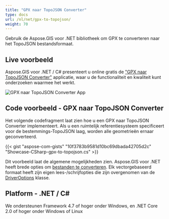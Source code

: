 ```yaml
---
title: "GPX naar TopoJSON Converter"
type: docs
url: /nl/net/gpx-to-topojson/
weight: 70
---
```


Gebruik de Aspose.GIS voor .NET bibliotheek om GPX te converteren naar het TopoJSON bestandsformaat.

## **Live voorbeeld**

Aspose.GIS voor .NET / C# presenteert u online gratis de ["GPX naar TopoJSON Converter"](https://products.aspose.app/gis/conversion/gpx-to-topojson) applicatie, waar u de functionaliteit en kwaliteit kunt onderzoeken waarmee het werkt.

![GPX naar TopoJSON Converter App](conversion.png)

## **Code voorbeeld - GPX naar TopoJSON Converter**

Het volgende codefragment laat zien hoe u een GPX naar TopoJSON Converter implementeert. Als u een ruimtelijk referentiesysteem specificeert voor de bestemmings-TopoJSON laag, worden alle geometrieën ernaar geconverteerd. 

{{< gist "aspose-com-gists" "10f3783b9581d10bc69dbada42705d2c" "Showcase-CSharp-gpx-to-topojson.cs" >}}

Dit voorbeeld laat de algemene mogelijkheden zien. Aspose.GIS voor .NET heeft brede opties om [bestanden te converteren](https://docs.aspose.com/gis/net/vector-layers/). Elk vectorgebaseerd formaat heeft zijn eigen lees-/schrijfopties die zijn overgenomen van de [DriverOptions](https://reference.aspose.com/gis/net/aspose.gis/driveroptions) klasse.

## **Platform - .NET / C#**

We ondersteunen Framework 4.7 of hoger onder Windows, en .NET Core 2.0 of hoger onder Windows of Linux

